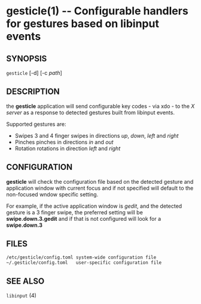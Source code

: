 gesticle(1) -- Configurable handlers for gestures based on libinput events
==========================================================================

## SYNOPSIS

`gesticle` [-d] [-c *path*]

## DESCRIPTION

the **gesticle** application will send configurable key codes - via xdo - to the *X server* as a response to detected gestures built from libinput events.

Supported gestures are:

  - Swipes   3 and 4 finger swipes in directions *up*, *down*, *left* and *right*
  - Pinches  pinches in directions *in* and *out*
  - Rotation rotations in direction *left* and *right*

## CONFIGURATION

**gesticle** will check the configuration file based on the detected gesture and application
window with current focus and if not specified will default to the non-focused wndow specific setting.

For example, if the active application window is *gedit*, and the detected gesture
is a 3 finger swipe, the preferred setting will be
**swipe.down.3.gedit** and if that is not configured will look for a **swipe.down.3**

## FILES

    /etc/gesticle/config.toml system-wide configuration file
    ~/.gesticle/config.toml   user-specific configuration file

## SEE ALSO
  `libinput` (4)
